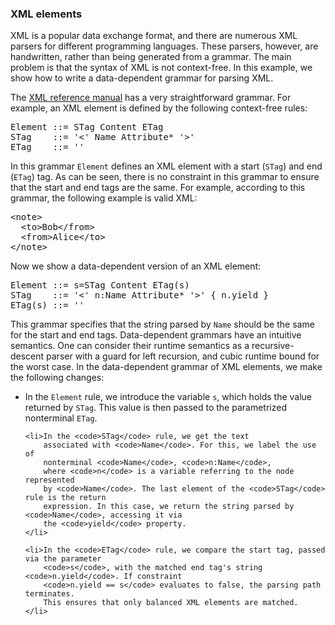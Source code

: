 
<div markdown="1">

### XML elements

<p>XML is a popular data exchange format, and there are numerous XML parsers
for different programming languages. These parsers, however, are handwritten,
rather than being generated from a grammar. The main problem is that the
syntax of XML is not context-free. In this example, we show how to write
a data-dependent grammar for parsing XML.</p>

<p>The <a href="http://www.w3.org/TR/xml11/#NT-element">XML reference manual</a>
has a very straightforward grammar. For example, an XML element is defined by the
following context-free rules: 
<p>

<pre>
Element ::= STag Content ETag
STag    ::= '<' Name Attribute* '>'
ETag    ::= '</' Name '>'
</pre>

<p>In this grammar <code>Element</code> defines an XML element with a 
start (<code>STag</code>) and end (<code>ETag</code>) tag. As can be seen, there 
is no constraint in this grammar to ensure that the start and end tags are the same. 
For example, according to this grammar, the following example is valid XML:</p>


<pre>
&lt;note&gt;
  &lt;to&gt;Bob&lt;/from&gt;
  &lt;from&gt;Alice&lt;/to&gt;
&lt;/note&gt;
</pre>

<p>Now we show a data-dependent version of an XML element:</p>

<pre>
Element ::= s=STag Content ETag(s)
STag    ::= '<' n:Name Attribute* '>' { n.yield }
ETag(s) ::= '</' n:Name [n.yield == s] '>'
</pre>

<p>This grammar specifies 
that the string parsed by <code>Name</code> should be the same for the start and end 
tags. Data-dependent grammars have an intuitive semantics. One can consider their
runtime semantics as a recursive-descent parser with a guard for left recursion,
and cubic runtime bound for the worst case. In the data-dependent grammar of XML
elements, we make the following changes:</p>

<ul>
	<li>In the <code>Element</code> rule, we introduce the variable 
		<code>s</code>, which holds the value returned by <code>STag</code>. 
		This value is then passed to the parametrized nonterminal <code>ETag</code>.
	</li>

	<li>In the <code>STag</code> rule, we get the text
		associated with <code>Name</code>. For this, we label the use of 
		nonterminal <code>Name</code>, <code>n:Name</code>,
		where <code>n</code> is a variable referring to the node represented
		by <code>Name</code>. The last element of the <code>STag</code> rule is the return
		expression. In this case, we return the string parsed by <code>Name</code>, accessing it via
		the <code>yield</code> property.
	</li>

	<li>In the <code>ETag</code> rule, we compare the start tag, passed via the parameter
		<code>s</code>, with the matched end tag's string <code>n.yield</code>. If constraint
		<code>n.yield == s</code> evaluates to false, the parsing path terminates.
		This ensures that only balanced XML elements are matched.
	</li>
</ul>

</div>
